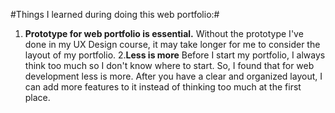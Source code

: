 #Things I learned during doing this web portfolio:#
1. **Prototype for web portfolio is essential.**
 Without the prototype I've done in my UX Design course, it may take longer for me to consider the layout of my portfolio.
2.**Less is more**
Before I start my portfolio, I always think too much so I don't know where to start. So, I found that for web development less is more. After you have a clear and organized layout, I can add more features to it instead of thinking too much at the first place.
